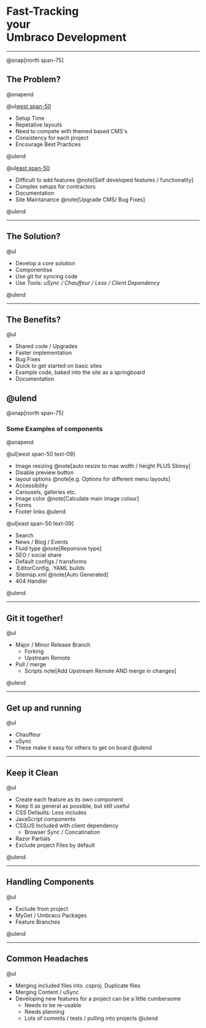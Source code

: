 # Fast-Tracking<br/>your<br/>Umbraco Development

---

@snap[north span-75]
## The Problem?
@snapend

@ul[west span-50](false)

- Setup Time
- Repetative layouts
- Need to compete with themed based CMS's
- Consistency for each project
- Encourage Best Practices

@ulend

@ul[east span-50 ](false)

- Difficult to add features @note[Self developed features / functionality]
- Complex setups for contractors
- Documentation
- Site Maintanance @note[Upgrade CMS/ Bug Fixes]

@ulend

---

## The Solution?

@ul

- Develop a core solution
- Componentise
- Use git for syncing code
- Use Tools: *uSync / Chauffeur / Less / Client Dependency*

@ulend

---

## The Benefits?

@ul

- Shared code / Upgrades
- Faster implementation
- Bug Fixes
- Quick to get started on basic sites
- Example code, baked into the site as a springboard
- Documentation

@ulend
---
@snap[north span-75]
### Some Examples of components
@snapend


@ul[west span-50 text-09]
- Image resizing @note[auto resize to max width / height PLUS Slimsy]
- Disable preview button
- layout options @note[e.g. Options for different menu layouts]
- Accessibility
- Carousels, galleries etc.
- Image color @note[Calculate main image colour]
- Forms
- Footer links
@ulend


@ul[east span-50 text-09]
- Search
- News / Blog / Events
- Fluid type @note[Reponsive type]
- SEO / social share
- Default configs / transforms
- .EditorConfig, .YAML builds
- Sitemap.xml @note[Auto Generated]
- 404 Handler

@ulend

---

## Git it together!

@ul
- Major / Minor Release Branch
    - Forking
    - Upstream Remote
- Pull / merge
    - Scripts note[Add Upstream Remote AND merge in changes]

@ulend

---

## Get up and running

@ul
- Chauffeur 
- uSync
- These make it easy for others to get on board
@ulend

---

## Keep it Clean

@ul
- Create each feature as its own component
- Keep it as general as possible, but still useful
- CSS Defaults: Less includes
- JavaScript components
- CSS/JS Included with client dependency
    - Browser Sync / Concatination
- Razor Partials
- Exclude project Files by default

@ulend


---

## Handling Components

@ul

- Exclude from project
- MyGet / Umbraco Packages
- Feature Branches

@ulend

---

## Common Headaches
@ul

- Merging included files into .csproj. Duplicate files
- Merging Content / uSync
- Developing new features for a project can be a little cumbersome
    - Needs to be re-usable
    - Needs planning
    - Lots of commits / tests / pulling into projects
@ulend